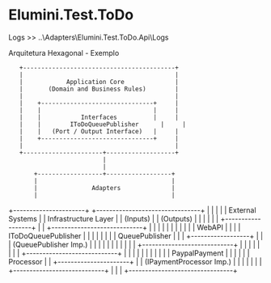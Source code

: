 # Elumini.Test.ToDo

Logs >> ..\Adapters\Elumini.Test.ToDo.Api\Logs

Arquitetura Hexagonal - Exemplo

       +------------------------------------------+
       |                                          |
       |            Application Core              |
       |       (Domain and Business Rules)        |
       |                                          |
       |    +-------------------------------+     |
       |    |                               |     |
       |    |           Interfaces          |     |
       |    |        IToDoQueuePublisher      |     |
       |    |   (Port / Output Interface)   |     |
       |    +-------------------------------+     |
       |                                          |
       +----------------------+-------------------+
                              |
                              |
           +------------------+------------------+
           |                                     |
           |               Adapters              |
           |                                     |
+----------------------+        +--------------------------------+
|                      |        |                                |
| External Systems     |        | Infrastructure Layer           |
|   (Inputs)           |        |  (Outputs)                     |
|                      |        |                                |
| +------------------+ |        | +----------------------------+ |
| |                  | |        | |                            | |
| | WebAPI           | |        | | IToDoQueuePublisher        | |
| |                  | |        | | QueuePublisher             | |
| +------------------+ |        | | (QueuePublisher Imp.)      | |
|                      |        | |                            | |
|                      |        | +----------------------------+ |
|                      |        |                                |
|                      |        | +----------------------------+ |
|                      |        | |                            | |
|                      |        | | PaypalPayment              | |
|                      |        | | Processor                  | |
+----------------------+        | | (IPaymentProcessor Imp.)   | |
                                | |                            | |
                                | +----------------------------+ |
                                |                                |
                                +--------------------------------+ 
